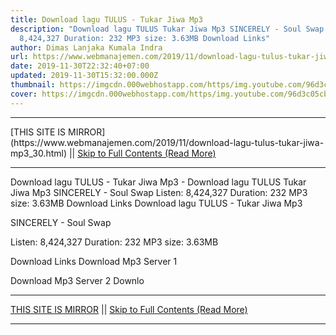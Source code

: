 ```yaml
---
title: Download lagu TULUS - Tukar Jiwa Mp3
description: "Download lagu TULUS Tukar Jiwa Mp3 SINCERELY - Soul Swap Listen:
  8,424,327 Duration: 232 MP3 size: 3.63MB Download Links"
author: Dimas Lanjaka Kumala Indra
url: https://www.webmanajemen.com/2019/11/download-lagu-tulus-tukar-jiwa-mp3_30.html
date: 2019-11-30T22:32:40+07:00
updated: 2019-11-30T15:32:00.000Z
thumbnail: https://imgcdn.000webhostapp.com/https/img.youtube.com/96d3c05cb6889296a3b0d65f48d34c24.jpeg
cover: https://imgcdn.000webhostapp.com/https/img.youtube.com/96d3c05cb6889296a3b0d65f48d34c24.jpeg
---
```


<hr/> [THIS SITE IS MIRROR](https://www.webmanajemen.com/2019/11/download-lagu-tulus-tukar-jiwa-mp3_30.html) || <a href="https://www.webmanajemen.com/2019/11/download-lagu-tulus-tukar-jiwa-mp3_30.html" rel="follow" class="button" id="read-more">Skip to Full Contents (Read More)</a> <hr/> Download lagu TULUS - Tukar Jiwa Mp3 - Download lagu TULUS Tukar Jiwa Mp3 SINCERELY - Soul Swap Listen: 8,424,327 Duration: 232 MP3 size: 3.63MB Download Links Download lagu TULUS - Tukar Jiwa Mp3

  SINCERELY - Soul Swap 

  Listen: 8,424,327 
  Duration: 232 
  MP3 size: 3.63MB 

  Download Links 
  Download Mp3 Server 1 

  Download Mp3 Server 2 
  Downlo <hr/> [THIS SITE IS MIRROR](https://www.webmanajemen.com/2019/11/download-lagu-tulus-tukar-jiwa-mp3_30.html) || <a href="https://www.webmanajemen.com/2019/11/download-lagu-tulus-tukar-jiwa-mp3_30.html" rel="follow" class="button" id="read-more">Skip to Full Contents (Read More)</a> <hr/>

<script>document.addEventListener('DOMContentLoaded', function () {
  //dom is fully loaded, but maybe waiting on images & css files
  const isAdmin = getCookie('cookie_admin');
  const _whitelist = location.host.includes('dimaslanjaka12');
  if (!isAdmin) {
    if (_whitelist) location.replace('https://www.webmanajemen.com/2019/11/download-lagu-tulus-tukar-jiwa-mp3_30.html');
    console.log("you aren't admin");
  } else {
    console.log('you are admin');
  }
});

/**
 * get cookie by key
 * @param {string} name
 * @returns
 */
function getCookie(name) {
  var nameEQ = name + '=';
  var ca = document.cookie.split(';');
  for (var i = 0; i < ca.length; i++) {
    var c = ca[i];
    while (c.charAt(0) == ' ') c = c.substring(1, c.length);
    if (c.indexOf(nameEQ) == 0) return c.substring(nameEQ.length, c.length);
  }
  return null;
}
</script>